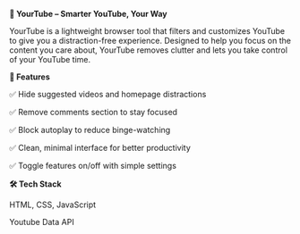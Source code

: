 **🧠 YourTube – Smarter YouTube, Your Way**

YourTube is a lightweight browser tool that filters and customizes YouTube to give you a distraction-free experience. Designed to help you focus on the content you care about, YourTube removes clutter and lets you take control of your YouTube time.

**🚀 Features**

✅ Hide suggested videos and homepage distractions

✅ Remove comments section to stay focused

✅ Block autoplay to reduce binge-watching

✅ Clean, minimal interface for better productivity

✅ Toggle features on/off with simple settings

**🛠️ Tech Stack**

HTML, CSS, JavaScript

Youtube Data API

